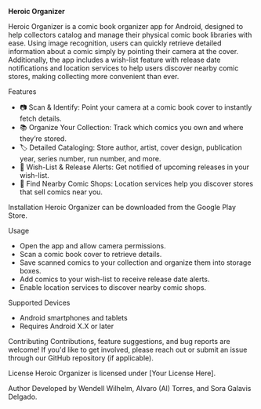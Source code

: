 **Heroic Organizer**

Heroic Organizer is a comic book organizer app for Android, designed to help collectors catalog and manage their physical comic book libraries with ease. Using image recognition, users can quickly retrieve detailed information about a comic simply by pointing their camera at the cover.
Additionally, the app includes a wish-list feature with release date notifications and location services to help users discover nearby comic stores, making collecting more convenient than ever.

Features
- 📷 Scan & Identify: Point your camera at a comic book cover to instantly fetch details.
- 📚 Organize Your Collection: Track which comics you own and where they’re stored.
- 🏷️ Detailed Cataloging: Store author, artist, cover design, publication year, series number, run number, and more.
- 📅 Wish-List & Release Alerts: Get notified of upcoming releases in your wish-list.
- 🏪 Find Nearby Comic Shops: Location services help you discover stores that sell comics near you.

Installation
Heroic Organizer can be downloaded from the Google Play Store.

Usage
- Open the app and allow camera permissions.
- Scan a comic book cover to retrieve details.
- Save scanned comics to your collection and organize them into storage boxes.
- Add comics to your wish-list to receive release date alerts.
- Enable location services to discover nearby comic shops.

Supported Devices
- Android smartphones and tablets
- Requires Android X.X or later

Contributing
Contributions, feature suggestions, and bug reports are welcome! If you'd like to get involved, please reach out or submit an issue through our GitHub repository (if applicable).

License
Heroic Organizer is licensed under [Your License Here].

Author
Developed by Wendell Wilhelm, Alvaro (Al) Torres, and Sora Galavis Delgado.
